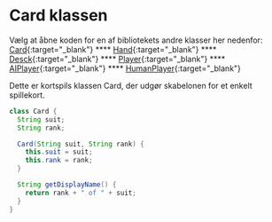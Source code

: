 # Card klassen

Vælg at åbne koden for en af bibliotekets andre klasser her nedenfor:   
[Card](Card.md){:target="_blank"}  ****  [Hand](Hand.md){:target="_blank"} **** [Desck](Deck.md){:target="_blank"} **** [Player](Player.md){:target="_blank"} **** [AIPlayer](PlayerComputer.md){:target="_blank"} **** [HumanPlayer](PlayerHuman.md){:target="_blank"}

Dette er kortspils klassen Card, der udgør skabelonen for et enkelt spillekort.

```java
class Card {
  String suit;
  String rank;

  Card(String suit, String rank) {
    this.suit = suit;
    this.rank = rank;
  }

  String getDisplayName() {
    return rank + " of " + suit;
  }
}
```
